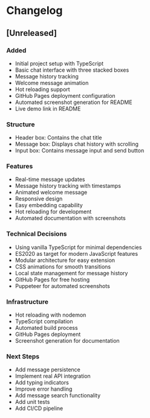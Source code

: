 # Changelog

## [Unreleased]

### Added
- Initial project setup with TypeScript
- Basic chat interface with three stacked boxes
- Message history tracking
- Welcome message animation
- Hot reloading support
- GitHub Pages deployment configuration
- Automated screenshot generation for README
- Live demo link in README

### Structure
- Header box: Contains the chat title
- Message box: Displays chat history with scrolling
- Input box: Contains message input and send button

### Features
- Real-time message updates
- Message history tracking with timestamps
- Animated welcome message
- Responsive design
- Easy embedding capability
- Hot reloading for development
- Automated documentation with screenshots

### Technical Decisions
- Using vanilla TypeScript for minimal dependencies
- ES2020 as target for modern JavaScript features
- Modular architecture for easy extension
- CSS animations for smooth transitions
- Local state management for message history
- GitHub Pages for free hosting
- Puppeteer for automated screenshots

### Infrastructure
- Hot reloading with nodemon
- TypeScript compilation
- Automated build process
- GitHub Pages deployment
- Screenshot generation for documentation

### Next Steps
- Add message persistence
- Implement real API integration
- Add typing indicators
- Improve error handling
- Add message search functionality
- Add unit tests
- Add CI/CD pipeline 